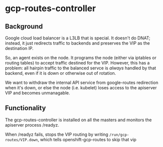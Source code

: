 # gcp-routes-controller

## Background

Google cloud load balancer is a L3LB that is special. It doesn't do DNAT; instead, it
just redirects traffic to backends and preserves the VIP as the destination IP.

So, an agent exists on the node. It programs the node (either via iptables or routing tables) to
accept traffic destined for the VIP. However, this has a problem: all hairpin traffic
to the balanced servce is *always* handled by that backend, even if it is down
or otherwise out of rotation.

We want to withdraw the internal API service from google-routes redirection when
it's down, or else the node (i.e. kubelet) loses access to the apiserver VIP
and becomes unmanagable.

## Functionality

The gcp-routes-controller is installed on all the masters and monitors the
apiserver process /readyz.

When /readyz fails, stops the VIP routing by writing `/run/gcp-routes/VIP.down`,
which tells openshift-gcp-routes to skip that vip
